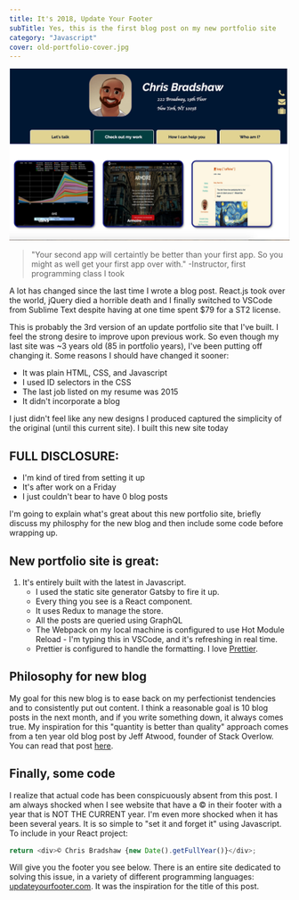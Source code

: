 ```yaml
---
title: It's 2018, Update Your Footer
subTitle: Yes, this is the first blog post on my new portfolio site
category: "Javascript"
cover: old-portfolio-cover.jpg
---
```


![old portfolio](./old-portfolio.jpg)

> "Your second app will certaintly be better than your first app. So you might as well get your first app over with." -Instructor, first programming class I took

A lot has changed since the last time I wrote a blog post. React.js took over the world, jQuery died a horrible death and I finally switched to VSCode from Sublime Text despite having at one time spent $79 for a ST2 license.

This is probably the 3rd version of an update portfolio site that I've built. I feel the strong desire to improve upon previous work. So even though my last site was ~3 years old (85 in portfolio years), I've been putting off changing it. Some reasons I should have changed it sooner:

* It was plain HTML, CSS, and Javascript
* I used ID selectors in the CSS
* The last job listed on my resume was 2015
* It didn't incorporate a blog

I just didn't feel like any new designs I produced captured the simplicity of the original (until this current site). I built this new site today

## FULL DISCLOSURE:

* I'm kind of tired from setting it up
* It's after work on a Friday
* I just couldn't bear to have 0 blog posts

I'm going to explain what's great about this new portfolio site, briefly discuss my philosphy for the new blog and then include some code before wrapping up.

## New portfolio site is great:

1.  It's entirely built with the latest in Javascript.
    * I used the static site generator Gatsby to fire it up.
    * Every thing you see is a React component.
    * It uses Redux to manage the store.
    * All the posts are queried using GraphQL
    * The Webpack on my local machine is configured to use Hot Module Reload - I'm typing this in VSCode, and it's refreshing in real time.
    * Prettier is configured to handle the formatting. I love [Prettier](https://github.com/prettier/prettier).

## Philosophy for new blog

My goal for this new blog is to ease back on my perfectionist tendencies and to consistently put out content. I think a reasonable goal is 10 blog posts in the next month, and if you write something down, it always comes true. My inspiration for this "quantity is better than quality" approach comes from a ten year old blog post by Jeff Atwood, founder of Stack Overlow. You can read that post [here](https://blog.codinghorror.com/quantity-always-trumps-quality/).

## Finally, some code

I realize that actual code has been conspicuously absent from this post. I am always shocked when I see website that have a © in their footer with a year that is NOT THE CURRENT year. I'm even more shocked when it has been several years. It is so simple to "set it and forget it" using Javascript. To include in your React project:

```javascript
return <div>© Chris Bradshaw {new Date().getFullYear()}</div>;
```

Will give you the footer you see below. There is an entire site dedicated to solving this issue, in a variety of different programming languages: [updateyourfooter.com](http://updateyourfooter.com/). It was the inspiration for the title of this post.
